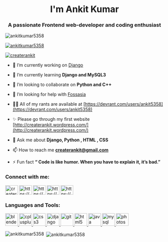 <h1 align="center"> I'm Ankit Kumar</h1>
<h3 align="center">A passionate Frontend web-developer and coding enthusiast</h3>

<p align="left"> <img src="https://komarev.com/ghpvc/?username=ankitkumar5358&label=Profile%20views&color=0e75b6&style=flat" alt="ankitkumar5358" /> </p>

<p align="left"> <a href="https://github.com/ryo-ma/github-profile-trophy"><img src="https://github-profile-trophy.vercel.app/?username=ankitkumar5358" alt="ankitkumar5358" /></a> </p>

<p align="left"> <a href="https://twitter.com/createrankit" target="blank"><img src="https://img.shields.io/twitter/follow/createrankit?logo=twitter&style=for-the-badge" alt="createrankit" /></a> </p>

- 🔭 I’m currently working on [Django](https://github.com/wojtek9502/django-employee-management-system)

- 🌱 I’m currently learning **Django and MySQL3**

- 👯 I’m looking to collaborate on **Python and C++**

- 🤝 I’m looking for help with [Fossasia](https://github.com/fossasia/open-event-server)

- 👨‍💻 All of my rants are available at [https://devrant.com/users/ankit5358](https://devrant.com/users/ankit5358)

- ✨ Please go through my first website [http://createrankit.wordpress.com/](http://createrankit.wordpress.com/)

- 💬 Ask me about **Django, Python , HTML , CSS**

- 📫 How to reach me **createrankit@gmail.com**

- ⚡ Fun fact **“ Code is like humor. When you have to explain it, it’s bad.”**

<h3 align="left">Connect with me:</h3>
<p align="left">
<a href="https://twitter.com/createrankit" target="blank"><img align="center" src="https://cdn.jsdelivr.net/npm/simple-icons@3.0.1/icons/twitter.svg" alt="createrankit" height="30" width="40" /></a>
<a href="https://linkedin.com/in/https://www.linkedin.com/in/ankit-kumar-38ba50192/" target="blank"><img align="center" src="https://cdn.jsdelivr.net/npm/simple-icons@3.0.1/icons/linkedin.svg" alt="https://www.linkedin.com/in/ankit-kumar-38ba50192/" height="30" width="40" /></a>
<a href="https://fb.com/https://www.facebook.com/createrankit/" target="blank"><img align="center" src="https://cdn.jsdelivr.net/npm/simple-icons@3.0.1/icons/facebook.svg" alt="https://www.facebook.com/createrankit/" height="30" width="40" /></a>
<a href="https://instagram.com/https://www.instagram.com/ankitkumar5358" target="blank"><img align="center" src="https://cdn.jsdelivr.net/npm/simple-icons@3.0.1/icons/instagram.svg" alt="https://www.instagram.com/ankitkumar5358" height="30" width="40" /></a>
<a href="https://www.hackerrank.com/https://www.hackerrank.com/createrankit" target="blank"><img align="center" src="https://cdn.jsdelivr.net/npm/simple-icons@3.0.1/icons/hackerrank.svg" alt="https://www.hackerrank.com/createrankit" height="30" width="40" /></a>
</p>

<h3 align="left">Languages and Tools:</h3>
<p align="left"> <a href="https://www.blender.org/" target="_blank"> <img src="https://download.blender.org/branding/community/blender_community_badge_white.svg" alt="blender" width="40" height="40"/> </a> <a href="https://www.w3schools.com/cpp/" target="_blank"> <img src="https://devicons.github.io/devicon/devicon.git/icons/cplusplus/cplusplus-original.svg" alt="cplusplus" width="40" height="40"/> </a> <a href="https://www.w3schools.com/css/" target="_blank"> <img src="https://devicons.github.io/devicon/devicon.git/icons/css3/css3-original-wordmark.svg" alt="css3" width="40" height="40"/> </a> <a href="https://www.djangoproject.com/" target="_blank"> <img src="https://devicons.github.io/devicon/devicon.git/icons/django/django-original.svg" alt="django" width="40" height="40"/> </a> <a href="https://git-scm.com/" target="_blank"> <img src="https://www.vectorlogo.zone/logos/git-scm/git-scm-icon.svg" alt="git" width="40" height="40"/> </a> <a href="https://www.w3.org/html/" target="_blank"> <img src="https://devicons.github.io/devicon/devicon.git/icons/html5/html5-original-wordmark.svg" alt="html5" width="40" height="40"/> </a> <a href="https://www.java.com" target="_blank"> <img src="https://devicons.github.io/devicon/devicon.git/icons/java/java-original-wordmark.svg" alt="java" width="40" height="40"/> </a> <a href="https://www.mysql.com/" target="_blank"> <img src="https://devicons.github.io/devicon/devicon.git/icons/mysql/mysql-original-wordmark.svg" alt="mysql" width="40" height="40"/> </a> <a href="https://www.photoshop.com/en" target="_blank"> <img src="https://devicons.github.io/devicon/devicon.git/icons/photoshop/photoshop-plain.svg" alt="photoshop" width="40" height="40"/> </a> </p>

<p><img align="left" src="https://github-readme-stats.vercel.app/api/top-langs?username=ankitkumar5358&show_icons=true&locale=en&layout=compact" alt="ankitkumar5358" /></p>

<p>&nbsp;<img align="center" src="https://github-readme-stats.vercel.app/api?username=ankitkumar5358&show_icons=true&locale=en" alt="ankitkumar5358" /></p>
